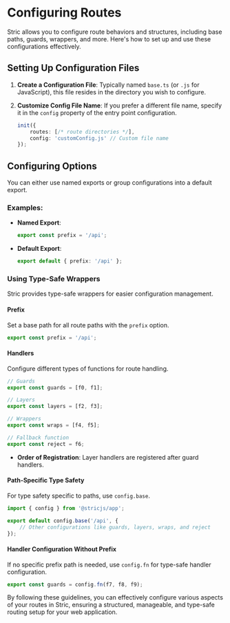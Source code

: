 # Configuring Routes
Stric allows you to configure route behaviors and structures, including base paths, guards, wrappers, and more. Here's how to set up and use these configurations effectively.

## Setting Up Configuration Files
1. **Create a Configuration File**: Typically named `base.ts` (or `.js` for JavaScript), this file resides in the directory you wish to configure.
2. **Customize Config File Name**: If you prefer a different file name, specify it in the `config` property of the entry point configuration.

   ```ts
   init({
       routes: [/* route directories */],
       config: 'customConfig.js' // Custom file name
   });
   ```

## Configuring Options
You can either use named exports or group configurations into a default export.

### Examples:
- **Named Export**: 
  ```ts
  export const prefix = '/api';
  ```
- **Default Export**:
  ```ts
  export default { prefix: '/api' };
  ```

### Using Type-Safe Wrappers
Stric provides type-safe wrappers for easier configuration management.

#### Prefix
Set a base path for all route paths with the `prefix` option.
```ts
export const prefix = '/api';
```

#### Handlers
Configure different types of functions for route handling.

```ts
// Guards
export const guards = [f0, f1];

// Layers
export const layers = [f2, f3];

// Wrappers
export const wraps = [f4, f5];

// Fallback function
export const reject = f6;
```

- **Order of Registration**: Layer handlers are registered after guard handlers.

#### Path-Specific Type Safety
For type safety specific to paths, use `config.base`.

```ts
import { config } from '@stricjs/app';

export default config.base('/api', {
    // Other configurations like guards, layers, wraps, and reject
});
```

#### Handler Configuration Without Prefix
If no specific prefix path is needed, use `config.fn` for type-safe handler configuration.

```ts
export const guards = config.fn(f7, f8, f9);
```

By following these guidelines, you can effectively configure various aspects of your routes in Stric, ensuring a structured, manageable, and type-safe routing setup for your web application.
